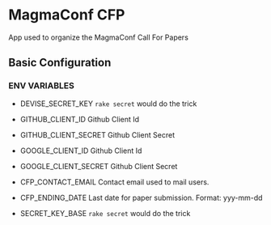 # MagmaConf CFP

App used to organize the MagmaConf Call For Papers

## Basic Configuration

### ENV VARIABLES

- DEVISE_SECRET_KEY
  `rake secret` would do the trick

- GITHUB_CLIENT_ID
  Github Client Id

- GITHUB_CLIENT_SECRET
  Github Client Secret


- GOOGLE_CLIENT_ID
  Github Client Id

- GOOGLE_CLIENT_SECRET
  Github Client Secret

- CFP_CONTACT_EMAIL
  Contact email used to mail users.

- CFP_ENDING_DATE
  Last date for paper submission. Format: yyy-mm-dd

- SECRET_KEY_BASE
  `rake secret` would do the trick
